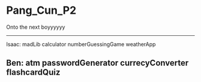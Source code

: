 # Pang_Cun_P2
Onto the next boyyyyyy

---------------------------------
Isaac:
madLib
calculator
numberGuessingGame
weatherApp

Ben:
atm
passwordGenerator
currecyConverter
flashcardQuiz
-----------------------------------

